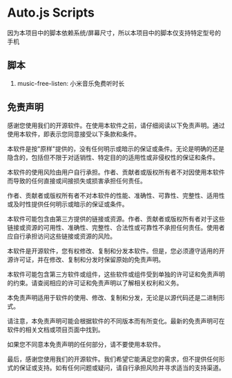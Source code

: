# Auto.js Scripts

因为本项目中的脚本依赖系统/屏幕尺寸，所以本项目中的脚本仅支持特定型号的手机

## 脚本

1. music-free-listen: 小米音乐免费听时长

## 免责声明

感谢您使用我们的开源软件。在使用本软件之前，请仔细阅读以下免责声明。通过使用本软件，即表示您同意接受以下条款和条件。

本软件是按"原样"提供的，没有任何明示或暗示的保证或条件。无论是明确的还是隐含的，包括但不限于对适销性、特定目的的适用性或非侵权性的保证和条件。

本软件的使用风险由用户自行承担。作者、贡献者或版权所有者不对因使用本软件而导致的任何直接或间接损失或损害承担任何责任。

作者、贡献者或版权所有者不对本软件的性能、准确性、可靠性、完整性、适用性或及时性提供任何明示或暗示的保证或条件。

本软件可能包含由第三方提供的链接或资源。作者、贡献者或版权所有者对于这些链接或资源的可用性、准确性、完整性、合法性或可靠性不承担任何责任。使用者应自行承担访问这些链接或资源的风险。

本软件是开源软件，您有权修改、复制和分发本软件。但是，您必须遵守适用的开源许可证，并在修改、复制和分发时保留原始的免责声明。

本软件可能包含第三方软件或组件，这些软件或组件受到单独的许可证和免责声明的约束。请查阅相应的许可证和免责声明以了解相关权利和义务。

本免责声明适用于软件的使用、修改、复制和分发，无论是以源代码还是二进制形式。

请注意，本免责声明可能会根据软件的不同版本而有所变化。最新的免责声明可在软件的相关文档或项目页面中找到。

如果您不同意本免责声明的任何部分，请不要使用本软件。

最后，感谢您使用我们的开源软件。我们希望它能满足您的需求，但不提供任何形式的保证或支持。如有任何问题或疑问，请自行承担风险并寻求适当的支持渠道。
